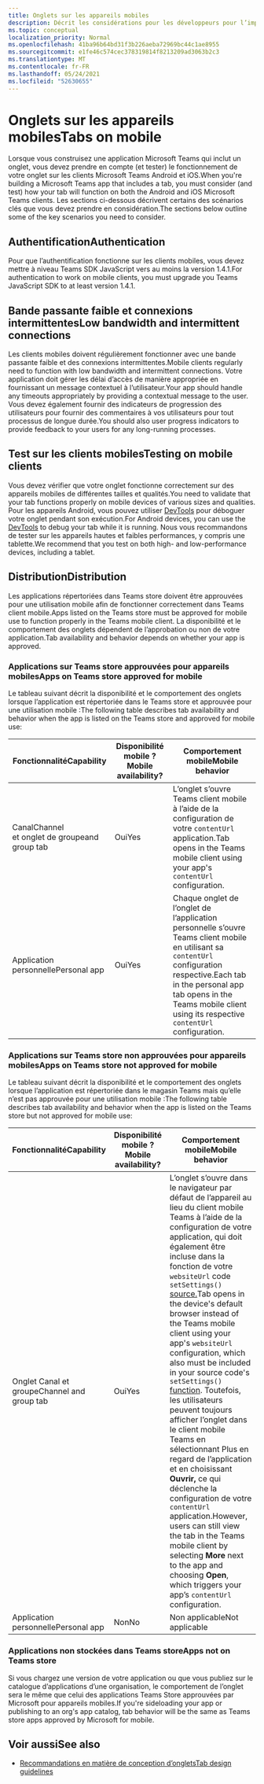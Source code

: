 ```yaml
---
title: Onglets sur les appareils mobiles
description: Décrit les considérations pour les développeurs pour l’implémentation d’onglets sur Microsoft Teams mobile.
ms.topic: conceptual
localization_priority: Normal
ms.openlocfilehash: 41ba96b64bd31f3b226aeba72969bc44c1ae8955
ms.sourcegitcommit: e1fe46c574cec378319814f8213209ad3063b2c3
ms.translationtype: MT
ms.contentlocale: fr-FR
ms.lasthandoff: 05/24/2021
ms.locfileid: "52630655"
---
```

# <a name="tabs-on-mobile"></a><span data-ttu-id="4ba65-103">Onglets sur les appareils mobiles</span><span class="sxs-lookup"><span data-stu-id="4ba65-103">Tabs on mobile</span></span>

<span data-ttu-id="4ba65-104">Lorsque vous construisez une application Microsoft Teams qui inclut un onglet, vous devez prendre en compte (et tester) le fonctionnement de votre onglet sur les clients Microsoft Teams Android et iOS.</span><span class="sxs-lookup"><span data-stu-id="4ba65-104">When you're building a Microsoft Teams app that includes a tab, you must consider (and test) how your tab will function on both the Android and iOS Microsoft Teams clients.</span></span> <span data-ttu-id="4ba65-105">Les sections ci-dessous décrivent certains des scénarios clés que vous devez prendre en considération.</span><span class="sxs-lookup"><span data-stu-id="4ba65-105">The sections below outline some of the key scenarios you need to consider.</span></span>

## <a name="authentication"></a><span data-ttu-id="4ba65-106">Authentification</span><span class="sxs-lookup"><span data-stu-id="4ba65-106">Authentication</span></span>

<span data-ttu-id="4ba65-107">Pour que l’authentification fonctionne sur les clients mobiles, vous devez mettre à niveau Teams SDK JavaScript vers au moins la version 1.4.1.</span><span class="sxs-lookup"><span data-stu-id="4ba65-107">For authentication to work on mobile clients, you must upgrade you Teams JavaScript SDK to at least version 1.4.1.</span></span>

## <a name="low-bandwidth-and-intermittent-connections"></a><span data-ttu-id="4ba65-108">Bande passante faible et connexions intermittentes</span><span class="sxs-lookup"><span data-stu-id="4ba65-108">Low bandwidth and intermittent connections</span></span>

<span data-ttu-id="4ba65-109">Les clients mobiles doivent régulièrement fonctionner avec une bande passante faible et des connexions intermittentes.</span><span class="sxs-lookup"><span data-stu-id="4ba65-109">Mobile clients regularly need to function with low bandwidth and intermittent connections.</span></span> <span data-ttu-id="4ba65-110">Votre application doit gérer les délai d’accès de manière appropriée en fournissant un message contextuel à l’utilisateur.</span><span class="sxs-lookup"><span data-stu-id="4ba65-110">Your app should handle any timeouts appropriately by providing a contextual message to the user.</span></span> <span data-ttu-id="4ba65-111">Vous devez également fournir des indicateurs de progression des utilisateurs pour fournir des commentaires à vos utilisateurs pour tout processus de longue durée.</span><span class="sxs-lookup"><span data-stu-id="4ba65-111">You should also user progress indicators to provide feedback to your users for any long-running processes.</span></span>

## <a name="testing-on-mobile-clients"></a><span data-ttu-id="4ba65-112">Test sur les clients mobiles</span><span class="sxs-lookup"><span data-stu-id="4ba65-112">Testing on mobile clients</span></span>

<span data-ttu-id="4ba65-113">Vous devez vérifier que votre onglet fonctionne correctement sur des appareils mobiles de différentes tailles et qualités.</span><span class="sxs-lookup"><span data-stu-id="4ba65-113">You need to validate that your tab functions properly on mobile devices of various sizes and qualities.</span></span> <span data-ttu-id="4ba65-114">Pour les appareils Android, vous pouvez utiliser [DevTools](~/tabs/how-to/developer-tools.md) pour déboguer votre onglet pendant son exécution.</span><span class="sxs-lookup"><span data-stu-id="4ba65-114">For Android devices, you can use the [DevTools](~/tabs/how-to/developer-tools.md) to debug your tab while it is running.</span></span> <span data-ttu-id="4ba65-115">Nous vous recommandons de tester sur les appareils hautes et faibles performances, y compris une tablette.</span><span class="sxs-lookup"><span data-stu-id="4ba65-115">We recommend that you test on both high- and low-performance devices, including a tablet.</span></span>

## <a name="distribution"></a><span data-ttu-id="4ba65-116">Distribution</span><span class="sxs-lookup"><span data-stu-id="4ba65-116">Distribution</span></span>

<span data-ttu-id="4ba65-117">Les applications répertoriées dans Teams store doivent être approuvées pour une utilisation mobile afin de fonctionner correctement dans Teams client mobile.</span><span class="sxs-lookup"><span data-stu-id="4ba65-117">Apps listed on the Teams store must be approved for mobile use to function properly in the Teams mobile client.</span></span> <span data-ttu-id="4ba65-118">La disponibilité et le comportement des onglets dépendent de l’approbation ou non de votre application.</span><span class="sxs-lookup"><span data-stu-id="4ba65-118">Tab availability and behavior depends on whether your app is approved.</span></span>

### <a name="apps-on-teams-store-approved-for-mobile"></a><span data-ttu-id="4ba65-119">Applications sur Teams store approuvées pour appareils mobiles</span><span class="sxs-lookup"><span data-stu-id="4ba65-119">Apps on Teams store approved for mobile</span></span>

<span data-ttu-id="4ba65-120">Le tableau suivant décrit la disponibilité et le comportement des onglets lorsque l’application est répertoriée dans le Teams store et approuvée pour une utilisation mobile :</span><span class="sxs-lookup"><span data-stu-id="4ba65-120">The following table describes tab availability and behavior when the app is listed on the Teams store and approved for mobile use:</span></span>

|<span data-ttu-id="4ba65-121">Fonctionnalité</span><span class="sxs-lookup"><span data-stu-id="4ba65-121">Capability</span></span>   |<span data-ttu-id="4ba65-122">Disponibilité mobile ?</span><span class="sxs-lookup"><span data-stu-id="4ba65-122">Mobile availability?</span></span>   |<span data-ttu-id="4ba65-123">Comportement mobile</span><span class="sxs-lookup"><span data-stu-id="4ba65-123">Mobile behavior</span></span>|
|----------|-----------|------------|
|<span data-ttu-id="4ba65-124">Canal</span><span class="sxs-lookup"><span data-stu-id="4ba65-124">Channel</span></span> <br /> <span data-ttu-id="4ba65-125">et onglet de groupe</span><span class="sxs-lookup"><span data-stu-id="4ba65-125">and group tab</span></span>|<span data-ttu-id="4ba65-126">Oui</span><span class="sxs-lookup"><span data-stu-id="4ba65-126">Yes</span></span>|<span data-ttu-id="4ba65-127">L’onglet s’ouvre Teams client mobile à l’aide de la configuration de votre `contentUrl` application.</span><span class="sxs-lookup"><span data-stu-id="4ba65-127">Tab opens in the Teams mobile client using your app's `contentUrl` configuration.</span></span>|
|<span data-ttu-id="4ba65-128">Application personnelle</span><span class="sxs-lookup"><span data-stu-id="4ba65-128">Personal app</span></span>|<span data-ttu-id="4ba65-129">Oui</span><span class="sxs-lookup"><span data-stu-id="4ba65-129">Yes</span></span>|<span data-ttu-id="4ba65-130">Chaque onglet de l’onglet de l’application personnelle s’ouvre Teams client mobile en utilisant sa `contentUrl` configuration respective.</span><span class="sxs-lookup"><span data-stu-id="4ba65-130">Each tab in the personal app tab opens in the Teams mobile client using its respective `contentUrl` configuration.</span></span>|

### <a name="apps-on-teams-store-not-approved-for-mobile"></a><span data-ttu-id="4ba65-131">Applications sur Teams store non approuvées pour appareils mobiles</span><span class="sxs-lookup"><span data-stu-id="4ba65-131">Apps on Teams store not approved for mobile</span></span>

<span data-ttu-id="4ba65-132">Le tableau suivant décrit la disponibilité et le comportement des onglets lorsque l’application est répertoriée dans le magasin Teams mais qu’elle n’est pas approuvée pour une utilisation mobile :</span><span class="sxs-lookup"><span data-stu-id="4ba65-132">The following table describes tab availability and behavior when the app is listed on the Teams store but not approved for mobile use:</span></span>

| <span data-ttu-id="4ba65-133">Fonctionnalité</span><span class="sxs-lookup"><span data-stu-id="4ba65-133">Capability</span></span> | <span data-ttu-id="4ba65-134">Disponibilité mobile ?</span><span class="sxs-lookup"><span data-stu-id="4ba65-134">Mobile availability?</span></span> | <span data-ttu-id="4ba65-135">Comportement mobile</span><span class="sxs-lookup"><span data-stu-id="4ba65-135">Mobile behavior</span></span> |
|----------|-----------|------------|
|<span data-ttu-id="4ba65-136">Onglet Canal et groupe</span><span class="sxs-lookup"><span data-stu-id="4ba65-136">Channel and group tab</span></span>|<span data-ttu-id="4ba65-137">Oui</span><span class="sxs-lookup"><span data-stu-id="4ba65-137">Yes</span></span>|<span data-ttu-id="4ba65-138">L’onglet s’ouvre dans le navigateur par défaut de l’appareil au lieu du client mobile Teams à l’aide de la configuration de votre application, qui doit également être incluse dans la fonction de votre `websiteUrl` code `setSettings()` [source.](/javascript/api/@microsoft/teams-js/settings?view=msteams-client-js-latest#functions&preserve-view=true)</span><span class="sxs-lookup"><span data-stu-id="4ba65-138">Tab opens in the device's default browser instead of the Teams mobile client using your app's `websiteUrl` configuration, which also must be included in your source code's `setSettings()` [function](/javascript/api/@microsoft/teams-js/settings?view=msteams-client-js-latest#functions&preserve-view=true).</span></span> <span data-ttu-id="4ba65-139">Toutefois, les utilisateurs peuvent toujours afficher l’onglet  dans le client mobile Teams en sélectionnant Plus en regard de l’application et en choisissant **Ouvrir,** ce qui déclenche la configuration de votre `contentUrl` application.</span><span class="sxs-lookup"><span data-stu-id="4ba65-139">However, users can still view the tab in the Teams mobile client by selecting **More** next to the app and choosing **Open**, which triggers your app’s `contentUrl` configuration.</span></span>|
|<span data-ttu-id="4ba65-140">Application personnelle</span><span class="sxs-lookup"><span data-stu-id="4ba65-140">Personal app</span></span>|<span data-ttu-id="4ba65-141">Non</span><span class="sxs-lookup"><span data-stu-id="4ba65-141">No</span></span>|<span data-ttu-id="4ba65-142">Non applicable</span><span class="sxs-lookup"><span data-stu-id="4ba65-142">Not applicable</span></span>|

### <a name="apps-not-on-teams-store"></a><span data-ttu-id="4ba65-143">Applications non stockées dans Teams store</span><span class="sxs-lookup"><span data-stu-id="4ba65-143">Apps not on Teams store</span></span>

<span data-ttu-id="4ba65-144">Si vous chargez une version de votre application ou que vous publiez sur le catalogue d’applications d’une organisation, le comportement de l’onglet sera le même que celui des applications Teams Store approuvées par Microsoft pour appareils mobiles.</span><span class="sxs-lookup"><span data-stu-id="4ba65-144">If you're sideloading your app or publishing to an org's app catalog, tab behavior will be the same as Teams store apps approved by Microsoft for mobile.</span></span>

## <a name="see-also"></a><span data-ttu-id="4ba65-145">Voir aussi</span><span class="sxs-lookup"><span data-stu-id="4ba65-145">See also</span></span>

* [<span data-ttu-id="4ba65-146">Recommandations en matière de conception d’onglets</span><span class="sxs-lookup"><span data-stu-id="4ba65-146">Tab design guidelines</span></span>](~/tabs/design/tabs.md)
